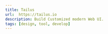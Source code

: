 ```yaml
---
title: Tailus
url:  https://tailus.io
description: Build Customized modern Web UI.
tags: [design, tool, develop]
---
```

